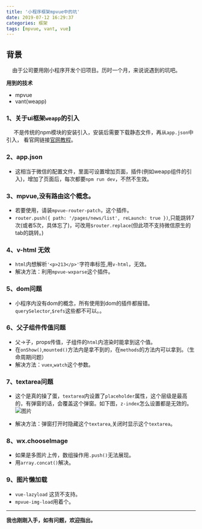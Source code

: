 ```yaml
---
title: '小程序框架mpvue中的坑'
date: 2019-07-12 16:29:37
categories: 框架
tags: [mpvue, vant, vue]
---
```


<meta name="referrer" content="no-referrer" />


## 背景
&nbsp;&nbsp;&nbsp;&nbsp;由于公司要用刚小程序开发个旧项目。历时一个月，来说说遇到的坑吧。

<b>用到的技术</b>
*  mpvue
*  vant(weapp)

###  1、关于ui框架`weapp`的引入
&nbsp;&nbsp;&nbsp;&nbsp; <font>不是传统的npm模块的安装引入，安装后需要下载静态文件，</font>再从`app.json`中引入，
看官网链接[官网教程]('https://youzan.github.io/vant-weapp/#/quickstart')。

### 2、app.json
* 这相当于微信的配置文件，里面可设置增加页面，插件(例如weapp组件的引入)，增加了页面后，每次都要`npm run dev`，不然不生效。

### 3、mpvue,没有路由这个概念。
* 若要使用，请装`mpvue-router-patch`，这个插件。
* `router.push({ path: '/pages/news/list', reLaunch: true })`,只能跳转7次(或者5次，具体忘了)，可改用`$router.replace`(但此项不支持微信原生的tab的跳转。)

### 4、v-html 无效
* `html`内想解析`'<p>213</p>'`字符串标签,用`v-html`，无效。
* 解决方法：利用`mpvue-wxparse`这个插件。

### 5、dom问题
* 小程序内没有dom的概念，所有使用到dom的插件都报错。`querySelector`,`$refs`这些都不可以。。

### 6、父子组件传值问题
* 父->子，props传值，子组件的`html`内渲染时能拿到这个值。
* 在`onShow()`,`mounted()`方法内是拿不到的，在`methods`的方法内可以拿到。（生命周期问题）
* 解决方法：`vuex`,`watch`这个参数。

### 7、textarea问题
* 这个是真的操了蛋，`textarea`内设置了`placeholder`属性，这个层级是最高的，有弹窗的话，会覆盖这个弹窗。如下图，`z-index`怎么设置都是无效的。
![图片](https://user-gold-cdn.xitu.io/2019/7/12/16be5430e937487f?w=558&h=345&f=png&s=34412)


* 解决方法：弹窗打开时隐藏这个`textarea`,关闭时显示这个`textarea`。

### 8、wx.chooseImage
* 如果是多图片上传，数组操作用`.push()`无法展现。
* 用`array.concat()`解决。

### 9、图片懒加载
* `vue-lazyload` 这货不支持。
* `mpvue-img-load`用着个。


***

**我也刚刚入手，如有问题，欢迎指出。**